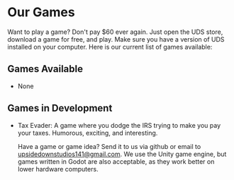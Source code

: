 # Our Games
Want to play a game? Don't pay $60 ever again. Just open the UDS store, download a game for free, and play. Make sure you have a version of UDS installed on your computer. Here is our current list of games available:

## Games Available
- None
## Games in Development
- Tax Evader: A game where you dodge the IRS trying to make you pay your taxes. Humorous, exciting, and interesting.

  Have a game or game idea? Send it to us via github or email to upsidedownstudios141@gmail.com. We use the Unity game engine, but games written in Godot are also acceptable, as they work better on lower hardware computers.
